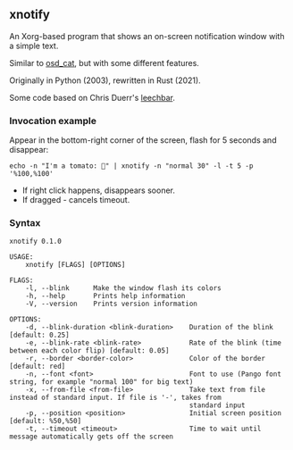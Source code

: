 ## xnotify

An Xorg-based program that shows an on-screen notification window with a simple text.

Similar to [osd_cat](http://manpages.ubuntu.com/manpages/lucid/man1/osd_cat.1.html), but with
some different features.

Originally in Python (2003), rewritten in Rust (2021).

Some code based on Chris Duerr's [leechbar](https://github.com/chrisduerr/leechbar).


### Invocation example

Appear in the bottom-right corner of the screen, flash for 5 seconds and disappear:

```
echo -n "I'm a tomato: 🍅" | xnotify -n "normal 30" -l -t 5 -p '%100,%100'
```

- If right click happens, disappears sooner.
- If dragged - cancels timeout.


### Syntax

```
xnotify 0.1.0

USAGE:
    xnotify [FLAGS] [OPTIONS]

FLAGS:
    -l, --blink      Make the window flash its colors
    -h, --help       Prints help information
    -V, --version    Prints version information

OPTIONS:
    -d, --blink-duration <blink-duration>    Duration of the blink [default: 0.25]
    -e, --blink-rate <blink-rate>            Rate of the blink (time between each color flip) [default: 0.05]
    -r, --border <border-color>              Color of the border [default: red]
    -n, --font <font>                        Font to use (Pango font string, for example "normal 100" for big text)
    -x, --from-file <from-file>              Take text from file instead of standard input. If file is '-', takes from
                                             standard input
    -p, --position <position>                Initial screen position [default: %50,%50]
    -t, --timeout <timeout>                  Time to wait until message automatically gets off the screen
```
